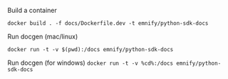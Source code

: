 Build a container

`docker build . -f docs/Dockerfile.dev -t emnify/python-sdk-docs`

Run docgen (mac/linux)

`docker run -t -v $(pwd):/docs emnify/python-sdk-docs`

Run docgen (for windows)
`docker run -t -v %cd%:/docs emnify/python-sdk-docs`
